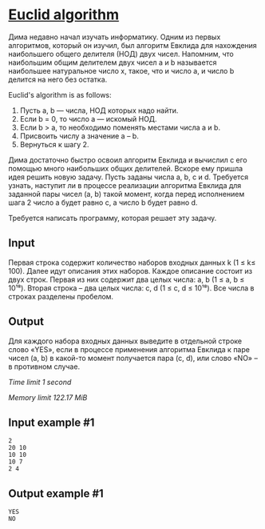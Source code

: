 # [Euclid algorithm](https://www.e-olymp.com/en/contests/8860/problems/76528)

Дима недавно начал изучать информатику. Одним из первых алгоритмов, который он изучил, был алгоритм Евклида для нахождения наибольшего общего делителя (НОД) двух чисел. Напомним, что наибольшим общим делителем двух чисел a и b называется наибольшее натуральное число x, такое, что и число a, и число b делится на него без остатка.

Euclid's algorithm is as follows:

1. Пусть a, b — числа, НОД которых надо найти.
2. Если b = 0, то число a — искомый НОД.
3. Если b > a, то необходимо поменять местами числа a и b.
4. Присвоить числу a значение a – b.
5. Вернуться к шагу 2.

Дима достаточно быстро освоил алгоритм Евклида и вычислил с его помощью много наибольших общих делителей. Вскоре ему пришла идея решить новую задачу. Пусть заданы числа a, b, c и d. Требуется узнать, наступит ли в процессе реализации алгоритма Евклида для заданной пары чисел (a, b) такой момент, когда перед исполнением шага 2 число a будет равно c, а число b будет равно d.

Требуется написать программу, которая решает эту задачу.

## Input

Первая строка содержит количество наборов входных данных k (1 ≤ k≤ 100). Далее идут описания этих наборов. Каждое описание состоит из двух строк. Первая из них содержит два целых числа: a, b (1 ≤ a, b ≤ 10¹⁸). Вторая строка – два целых числа: c, d (1 ≤ c, d ≤ 10¹⁸). Все числа в строках разделены пробелом.

## Output

Для каждого набора входных данных выведите в отдельной строке слово «YES», если в процессе применения алгоритма Евклида к паре чисел (a, b) в какой-то момент получается пара (c, d), или слово «NO» – в противном случае.

*Time limit 1 second*

*Memory limit 122.17 MiB*

## Input example #1

```
2
20 10
10 10
10 7
2 4
```

## Output example #1

```
YES
NO
```